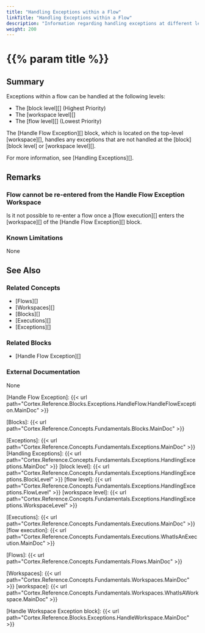 ```yaml
---
title: "Handling Exceptions within a Flow"
linkTitle: "Handling Exceptions within a Flow"
description: "Information regarding handling exceptions at different levels within a flow."
weight: 200
---
```


# {{% param title %}}

## Summary

Exceptions within a flow can be handled at the following levels:

- The [block level][] (Highest Priority)
- The [workspace level][]
- The [flow level][] (Lowest Priority)

The [Handle Flow Exception][] block, which is located on the top-level [workspace][], handles any exceptions that are not handled at the [block][block level] or [workspace level][].

For more information, see [Handling Exceptions][].

## Remarks

### Flow cannot be re-entered from the Handle Flow Exception Workspace

Is it not possible to re-enter a flow once a [flow execution][] enters the [workspace][] of the [Handle Flow Exception][] block.

### Known Limitations

None

## See Also

### Related Concepts

- [Flows][]
- [Workspaces][]
- [Blocks][]
- [Executions][]
- [Exceptions][]

### Related Blocks

- [Handle Flow Exception][]

### External Documentation

None

[Handle Flow Exception]: {{< url path="Cortex.Reference.Blocks.Exceptions.HandleFlow.HandleFlowException.MainDoc" >}}

[Blocks]: {{< url path="Cortex.Reference.Concepts.Fundamentals.Blocks.MainDoc" >}}

[Exceptions]: {{< url path="Cortex.Reference.Concepts.Fundamentals.Exceptions.MainDoc" >}}
[Handling Exceptions]: {{< url path="Cortex.Reference.Concepts.Fundamentals.Exceptions.HandlingExceptions.MainDoc" >}}
[block level]: {{< url path="Cortex.Reference.Concepts.Fundamentals.Exceptions.HandlingExceptions.BlockLevel" >}}
[flow level]: {{< url path="Cortex.Reference.Concepts.Fundamentals.Exceptions.HandlingExceptions.FlowLevel" >}}
[workspace level]: {{< url path="Cortex.Reference.Concepts.Fundamentals.Exceptions.HandlingExceptions.WorkspaceLevel" >}}

[Executions]: {{< url path="Cortex.Reference.Concepts.Fundamentals.Executions.MainDoc" >}}
[flow execution]: {{< url path="Cortex.Reference.Concepts.Fundamentals.Executions.WhatIsAnExecution.MainDoc" >}}

[Flows]: {{< url path="Cortex.Reference.Concepts.Fundamentals.Flows.MainDoc" >}}

[Workspaces]: {{< url path="Cortex.Reference.Concepts.Fundamentals.Workspaces.MainDoc" >}}
[workspace]: {{< url path="Cortex.Reference.Concepts.Fundamentals.Workspaces.WhatIsAWorkspace.MainDoc" >}}

[Handle Workspace Exception block]: {{< url path="Cortex.Reference.Blocks.Exceptions.HandleWorkspace.MainDoc" >}}
